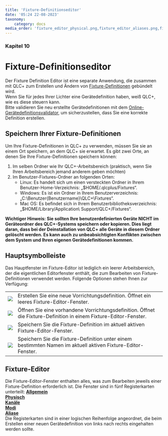 ```yaml
---
title: 'Fixture-Definitionseditor'
date: '05:24 22-08-2023'
taxonomy:
    category: docs
media_order: 'fixture_editor_physical.png,fixture_editor_aliases.png,fixture_editor_channel_color.png,fixture_editor_channel_gobo.png,fixture_editor_channel_preset.png,fixture_editor_channel_shutter.png,fixture_editor_channel_wizard.png,fixture_editor_channels.png,fixture_editor_general.png,fixture_editor_mode_channels.png,fixture_editor_mode_edit_head.png,fixture_editor_mode_heads.png'
---
```


### Kapitel 10

# Fixture-Definitionseditor

Der Fixture Definition Editor ist eine separate Anwendung, die zusammen mit QLC+ zum Erstellen und Ändern von [Fixture-Definitionen](/basics/glossary-and-concepts#fixtures) gebündelt wird.<br>
Wenn Sie für jedes Ihrer Lichter eine Gerätedefinition haben, weiß QLC+, wie es diese steuern kann.<br>
Bitte validieren Sie neu erstellte Gerätedefinitionen mit dem [Online-Gerätedefinitionsvalidator](https://www.qlcplus.org/fixture_validator.php), um sicherzustellen, dass Sie eine korrekte Definition erstellen.<br>

## Speichern Ihrer Fixture-Definitionen

Um Ihre Fixture-Definitionen in QLC+ zu verwenden, müssen Sie sie an einem Ort speichern, an dem QLC+ sie erwartet. Es gibt zwei Orte, an denen Sie Ihre Fixture-Definitionen speichern können:
1. Im selben Ordner wie Ihr QLC+-Arbeitsbereich (praktisch, wenn Sie Ihren Arbeitsbereich jemand anderem geben möchten)
2. Im Benutzer-Fixtures-Ordner an folgenden Orten:
    * Linux: Es handelt sich um einen versteckten Ordner in Ihrem Benutzer-Home-Verzeichnis: „$HOME/.qlcplus/Fixtures“.
    * Windows: Es ist ein Ordner in Ihrem Benutzerverzeichnis: „C:\\Benutzer\{Benutzername}\QLC+\Fixtures“.
    * Mac OS: Es befindet sich in Ihrem Benutzerbibliotheksverzeichnis: „$HOME/Library/Application\\ Support/QLC+/Fixtures“.
	
**Wichtiger Hinweis: Sie sollten Ihre benutzerdefinierten Geräte NICHT im Geräteordner des QLC+-Systems speichern oder kopieren. Dies liegt daran, dass bei der Deinstallation von QLC+ alle Geräte in diesem Ordner gelöscht werden. Es kann auch zu unbeabsichtigten Konflikten zwischen dem System und Ihren eigenen Gerätedefinitionen kommen.**

## Hauptsymbolleiste
Das Hauptfenster im Fixture-Editor ist lediglich ein leerer Arbeitsbereich, der die eigentlichen Editorfenster enthält, die zum Bearbeiten von Fixture-Definitionen verwendet werden. Folgende Optionen stehen Ihnen zur Verfügung:

|     |     |
| --- | --- |
| ![](/basics/filenew.png) | Erstellen Sie eine neue Vorrichtungsdefinition. Öffnet ein leeres Fixture-Editor-Fenster. |
| ![](/basics/fileopen.png) | Öffnen Sie eine vorhandene Vorrichtungsdefinition. Öffnet die Fixture-Definition in einem Fixture-Editor-Fenster. |
| ![](/basics/filesave.png) | Speichern Sie die Fixture-Definition im aktuell aktiven Fixture-Editor-Fenster. |
| ![](/basics/filesaveas.png) | Speichern Sie die Fixture-Definition unter einem bestimmten Namen im aktuell aktiven Fixture-Editor-Fenster. |

## Fixture-Editor

Die Fixture-Editor-Fenster enthalten alles, was zum Bearbeiten jeweils einer Fixture-Definition erforderlich ist. Die Fenster sind in fünf Registerkarten unterteilt: 
[**Allgemein**](allgemein)<br>
[**Physisch**](physisch)<br>
[**Kanäle**](Kanäle)<br>
[**Modi**](Modi)<br>
[**Aliase**](Aliase)<br>
Die Registerkarten sind in einer logischen Reihenfolge angeordnet, die beim Erstellen einer neuen Gerätedefinition von links nach rechts eingehalten werden sollte.
